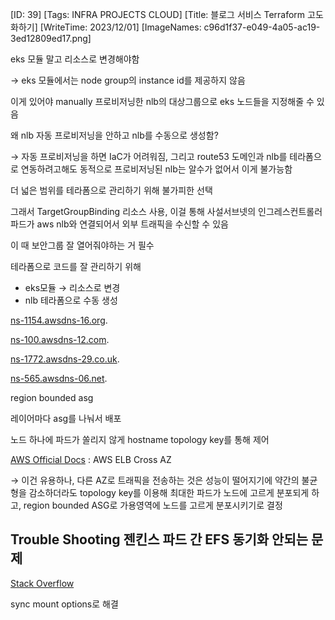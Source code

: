 [ID: 39]
[Tags: INFRA PROJECTS CLOUD]
[Title: 블로그 서비스 Terraform 고도화하기]
[WriteTime: 2023/12/01]
[ImageNames: c96d1f37-e049-4a05-ac19-3ed12809ed17.png]

eks 모듈 말고 리소스로 변경해야함

→ eks 모듈에서는 node group의 instance id를 제공하지 않음

이게 있어야 manually 프로비저닝한 nlb의 대상그룹으로 eks 노드들을 지정해줄 수 있음

왜 nlb 자동 프로비저닝을 안하고 nlb를 수동으로 생성함?

→ 자동 프로비저닝을 하면 IaC가 어려워짐, 그리고 route53 도메인과 nlb를 테라폼으로 연동하려고해도 동적으로 프로비저닝된 nlb는 알수가 없어서 이게 불가능함

더 넓은 범위를 테라폼으로 관리하기 위해 불가피한 선택

그래서 TargetGroupBinding 리소스 사용, 이걸 통해 사설서브넷의 인그레스컨트롤러 파드가 aws nlb와 연결되어서 외부 트래픽을 수신할 수 있음

이 때 보안그룹 잘 열어줘야하는 거 필수

테라폼으로 코드를 잘 관리하기 위해


- eks모듈 → 리소스로 변경
- nlb 테라폼으로 수동 생성

[ns-1154.awsdns-16.org](http://ns-1154.awsdns-16.org).

[ns-100.awsdns-12.com](http://ns-100.awsdns-12.com).

[ns-1772.awsdns-29.co.uk](http://ns-1772.awsdns-29.co.uk).

[ns-565.awsdns-06.net](http://ns-565.awsdns-06.net).

region bounded asg

레이어마다 asg를 나눠서 배포

노드 하나에 파드가 쏠리지 않게 hostname topology key를 통해 제어

[AWS Official Docs](https://docs.aws.amazon.com/ko_kr/elasticloadbalancing/latest/userguide/how-elastic-load-balancing-works.html#cross-zone-load-balancing) : AWS ELB Cross AZ

→ 이건 유용하나, 다른 AZ로 트래픽을 전송하는 것은 성능이 떨어지기에 약간의 불균형을 감소하더라도 topology key를 이용해 최대한 파드가 노드에 고르게 분포되게 하고, region bounded ASG로 가용영역에 노드를 고르게 분포시키기로 결정

## Trouble Shooting 젠킨스 파드 간 EFS 동기화 안되는 문제


[Stack Overflow](https://stackoverflow.com/collectives/ci-cd/beta/discussions/77554651/load-balanced-jenkins)

sync mount options로 해결
